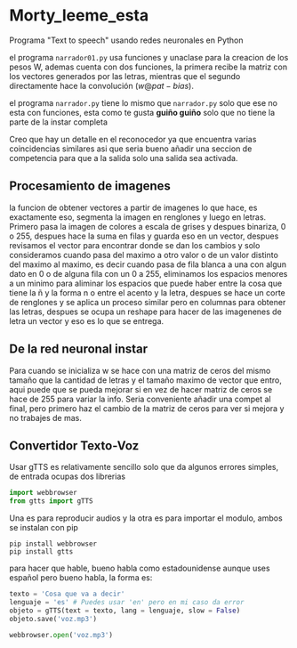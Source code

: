 # Morty_leeme_esta
Programa "Text to speech" usando redes neuronales en Python 

el programa `narrador01.py` usa funciones y unaclase para la creacion de los pesos W, ademas cuenta con dos funciones, la primera recibe la matriz con los vectores generados por las letras, mientras que el segundo directamente hace la convolución ($w @ pat - bias$).

el programa `narrador.py` tiene lo mismo que `narrador.py` solo que ese no esta con funciones, esta como te gusta **guiño guiño** solo que no tiene la parte de la instar completa

Creo que hay un detalle en el reconocedor ya que encuentra varias coincidencias similares asi que seria bueno añadir una seccion de competencia para que a la salida solo una salida sea activada.

## Procesamiento de imagenes
la funcion de obtener vectores a partir de imagenes lo que hace, es exactamente eso, segmenta la imagen en renglones y luego en letras.
Primero pasa la imagen de colores a escala de grises y despues binariza, 0 o 255, despues hace la suma en filas y guarda eso en un vector, despues revisamos el vector para encontrar donde se dan los cambios y solo consideramos cuando pasa del maximo a otro valor o de un valor distinto del maximo al maximo, es decir cuando pasa de fila blanca a una con algun dato en 0 o de alguna fila con un 0 a 255, eliminamos los espacios menores a un minimo para aliminar los espacios que puede haber entre la cosa que tiene la ñ y la forma n o entre el acento y la letra, despues se hace un corte de renglones y se aplica un proceso similar pero en columnas para obtener las letras, despues se ocupa un reshape para hacer de las imagenenes de letra un vector y eso es lo que se entrega.

## De la red neuronal instar
Para cuando se inicializa w se hace con una matriz de ceros del mismo tamaño que la cantidad de letras y el tamaño maximo de vector que entro, aqui puede que se pueda mejorar si en vez de hacer matriz de ceros se hace de 255 para variar la info.
Seria conveniente añadir una compet al final, pero primero haz el cambio de la matriz de ceros para ver si mejora y no trabajes de mas.

## Convertidor Texto-Voz
Usar gTTS es relativamente sencillo solo que da algunos errores simples, de entrada ocupas dos librerias 
```Python
import webbrowser 
from gtts import gTTS
```
Una es para reproducir audios y la otra es para importar el modulo, ambos se instalan con pip
```Terminal
pip install webbrowser
pip install gtts
```
para hacer que hable, bueno habla como estadounidense aunque uses español pero bueno habla, la forma es:
```Python
texto = 'Cosa que va a decir'
lenguaje = 'es' # Puedes usar 'en' pero en mi caso da error
objeto = gTTS(text = texto, lang = lenguaje, slow = False)
objeto.save('voz.mp3')

webbrowser.open('voz.mp3')
```
